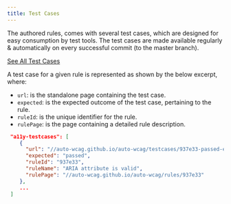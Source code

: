 ```yaml
---
title: Test Cases
---
```


The authored rules, comes with several test cases, which are designed for easy consumption by test tools. The test cases are made available regularly & automatically on every successful commit (to the master branch).

 <a class='btn' href='/testcases.json'>
  See All Test Cases
 </a>

A test case for a given rule is represented as shown by the below excerpt, where:

- `url`: is the standalone page containing the test case.
- `expected`: is the expected outcome of the test case, pertaining to the rule.
- `ruleId`: is the unique identifier for the rule.
- `rulePage`: is the page containing a detailed rule description.

```json
 "a11y-testcases": [
    {
      "url": "//auto-wcag.github.io/auto-wcag/testcases/937e33-passed-example-1.html",
      "expected": "passed",
      "ruleId": "937e33",
      "ruleName": "ARIA attribute is valid",
      "rulePage": "//auto-wcag.github.io/auto-wcag/rules/937e33"
    },
    ...
 ]
```
